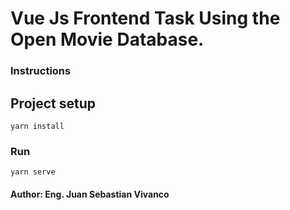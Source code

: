 
<!-- 
Vue Js Frontend Task Using the Open Movie Database.
Author Juan Sebastian Vivanco Castro
@github juansvc
Title: Giffits - Eng. Juan Vivanco
 -->


# Vue Js Frontend Task Using the Open Movie Database.

### Instructions

## Project setup
```
yarn install
```

### Run
```
yarn serve
```

#### Author: Eng. Juan Sebastian Vivanco
